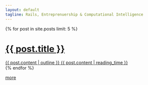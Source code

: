 ```yaml
---
layout: default
tagline: Rails, Entreprenuership & Computational Intelligence
---
```

<div class="posts-list">
  {% for post in site.posts limit: 5 %}
  <a href="{{ post.url }}">
    <h1>{{ post.title }}</h1>
    <div class="posts-list-item">
      {{ post.content | outline }}
      <span class="light">{{ post.content | reading_time }}</span>
    </div>
  </a>
  {% endfor %}
  <p class="center"><a href="thoughts/">more</a></p>
</div>

